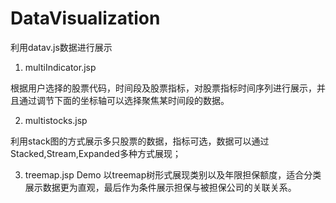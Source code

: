 DataVisualization
=================
利用datav.js数据进行展示

1. multiIndicator.jsp
 
根据用户选择的股票代码，时间段及股票指标，对股票指标时间序列进行展示，并且通过调节下面的坐标轴可以选择聚焦某时间段的数据。

2. multistocks.jsp
 
利用stack图的方式展示多只股票的数据，指标可选，数据可以通过Stacked,Stream,Expanded多种方式展现；

3. treemap.jsp
Demo 以treemap树形式展现类别以及年限担保额度，适合分类展示数据更为直观，最后作为条件展示担保与被担保公司的关联关系。
